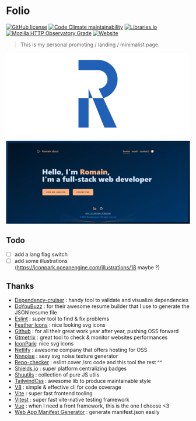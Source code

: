 # Folio

[![GitHub license](https://img.shields.io/github/license/shuunen/folio.svg?color=success)](https://github.com/Shuunen/folio/blob/master/LICENSE)
[![Code Climate maintainability](https://img.shields.io/codeclimate/maintainability/Shuunen/folio?style=flat)](https://codeclimate.com/github/Shuunen/folio)
[![Libraries.io](https://img.shields.io/librariesio/github/shuunen/folio.svg)](https://libraries.io/github/Shuunen/folio)
[![Mozilla HTTP Observatory Grade](https://img.shields.io/mozilla-observatory/grade/rrl-folio.netlify.app.svg?publish)](https://observatory.mozilla.org/analyze/rrl-folio.netlify.app)
[![Website](https://img.shields.io/website/https/rrl-folio.netlify.app.svg)](https://rrl-folio.netlify.app)

> This is my personal promoting / landing / minimalist page.

![logo](docs/banner.svg)

![demo](pages/public/images/folio-4.1.0.webp)

## Todo

- [ ] add a lang flag switch
- [ ] add some illustrations (<https://iconpark.oceanengine.com/illustrations/18> maybe ?)

## Thanks

- [Dependency-cruiser](https://github.com/sverweij/dependency-cruiser) : handy tool to validate and visualize dependencies
- [DoYouBuzz](https://doyoubuzz.com) : for their awesome resume builder that I use to generate the JSON resume file
- [Eslint](https://eslint.org) : super tool to find & fix problems
- [Feather Icons](https://feathericons.com) : nice looking svg icons
- [Github](https://github.com) : for all their great work year after year, pushing OSS forward
- [Gtmetrix](https://gtmetrix.com) : great tool to check & monitor websites performances
- [IconPark](https://iconpark.oceanengine.com/official): nice svg icons
- [Netlify](https://netlify.com) : awesome company that offers hosting for OSS
- [Nnnoise](https://fffuel.co) : sexy svg noise texture generator
- [Repo-checker](https://github.com/Shuunen/repo-checker) : eslint cover /src code and this tool the rest ^^
- [Shields.io](https://shields.io) : super platform centralizing badges
- [Shuutils](https://github.com/Shuunen/shuutils) : collection of pure JS utils
- [TailwindCss](https://tailwindcss.com) : awesome lib to produce maintainable style
- [V8](https://github.com/demurgos/v8-coverage) : simple & effective cli for code coverage
- [Vite](https://github.com/vitejs/vite) : super fast frontend tooling
- [Vitest](https://github.com/vitest-dev/vitest) : super fast vite-native testing framework
- [Vue](https://vuejs.org) : when I need a front framework, this is the one I choose <3
- [Web App Manifest Generator](https://app-manifest.firebaseapp.com) : generate manifest.json easily
